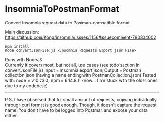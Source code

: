 # InsomniaToPostmanFormat
Convert Insomnia request data to Postman-compatible format  
  
Main discussion: https://github.com/Kong/insomnia/issues/1156#issuecomment-780804602
  
```
npm install
node convertJsonFile.js <Insomnia Requests Export json File>
```

Runs with NodeJS  
Currently it covers most, but not all, use cases (see todo section in convertJsonFile.js)
Input = Insomnia export json; Output = Postman collection json (having a name ending with PostmanCollection.json)
Tested with: node = v10.23.0; npm = 6.14.8 (I know... I am stuck with the older ones due to my codebase)  

---

P.S. I have observed that for small amount of requests, copying individually through curl format is good enough. Though, it doesn't capture the request name. You don't have to be logged into Postman and expose your data either.